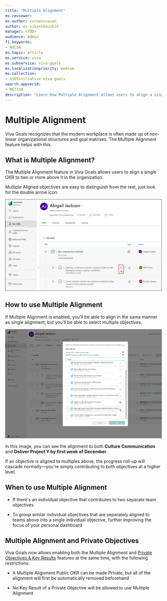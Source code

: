 ```yaml
---
title: "Multiple Alignment"
ms.reviewer: 
ms.author: vsreenivasan
author: ms-vikashkoushik
manager: <TBD>
audience: Admin
f1.keywords:
- NOCSH
ms.topic: article
ms.service: viva
ms.subservice: viva-goals
ms.localizationpriority: medium
ms.collection:  
- m365initiative-viva-goals
search.appverid:
- MET150
description: "Learn how Multiple Alignment allows users to align a single OKR to 2 or more above it in the organization."
---
```


# Multiple Alignment

Viva Goals recognizes that the modern workplace is often made up of non-linear organizational structures and goal matrixes. The Multiple Alignment feature helps with this. 

## What is Multiple Alignment? 

The Multiple Alignment feature in Viva Goals allows users to align a single OKR to two or more above it in the organization.

Multiple Aligned objectives are easy to distinguish from the rest, just look for the double arrow icon.

![multiple alignment icon.](../media/goals/4/412/a.jpg)

## How to use Multiple Alignment

If Multiple Alignment is enabled, you'll be able to align in the same manner as single alignment, but you'll be able to select multiple objectives.

![screenshot showing select alignment.](../media/goals/4/412/b.jpg)

In this image, you can see the alignment to both **Culture Communication** and **Deliver Project Y by first week of December**.

If an objective is aligned to multiples above, the progress roll-up will cascade normally—you're simply contributing to both objectives at a higher level. 

## When to use Multiple Alignment

- If there's an individual objective that contributes to two separate team objectives

- To group similar individual objectives that are separately aligned to teams above into a single individual objective, further improving the focus of your personal dashboard

## Multiple Alignment and Private Objectives

Viva Goals now allows enabling both the Multiple Alignment and [Private Objectives & Key Results](private-objectives-key-results.md) features at the same time, with the following restrictions:

- A Multiple Alignment Public OKR can be made Private, but all of the alignment will first be automatically removed beforehand

- No Key Result of a Private Objective will be allowed to use Multiple Alignment

